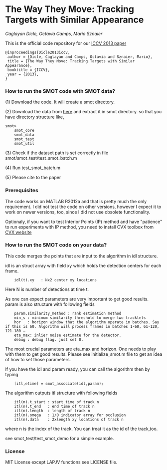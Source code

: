 # The Way They Move: Tracking Targets with Similar Appearance
*Caglayan Dicle, Octavia Camps, Mario Sznaier*


This is the official code repository for our [ICCV 2013 paper](http://www.cv-foundation.org/openaccess/content_iccv_2013/papers/Dicle_The_Way_They_2013_ICCV_paper.pdf)

    @inproceedings{Dicle2013iccv,
     author = {Dicle, Caglayan and Camps, Octavia and Sznaier, Mario},
     title = {The Way They Move: Tracking Targets with Similar Appearance},
     booktitle = {ICCV},
     year = {2013},
    }

### How to run the SMOT code with SMOT data?

 (1) Download the code. It will create a smot directory.
 
 (2) Download the data from [here](http://coe.neu.edu/~cdicle/data/smot_data.zip) and extract it in smot directory. so that you have directory structure like,
 	
 	smot>
 		smot_core
 		smot_data
 		smot_test
 		smot_util
 		 	
 (3) Check if the dataset path is set correctly in file smot/smot_test/test_smot_batch.m
 
 (4) Run test_smot_batch.m

 (5) Please cite to the paper
 	
	
 	
### Prerequisites
The code works on MATLAB R2012a and that is pretty much the only requirement. I did not test the code on other versions, however I expect it to work on newer versions, too, since I did not use obsolete functionality.

Optionaly, if you want to test Interior Points (IP) method and have "patience" to run experiments with IP method, you need to install CVX toolbox from [CVX website](http://www.cvxr.com)


### How to run the SMOT code on your data?

This code merges the points that are input to the algorithm in idl structure. 

idl is an struct array with field xy which holds the detection centers for each frame.

		idl(t).xy   : Nx2 center xy locations  

Here N is number of detections at time t. 

As one can expect parameters are very important to get good results. param is also structure with following fields

		param.similarity_method : rank estimation method 
		min_s : minimum similarity threshold to merge two tracklets
		hor   : horizon window that the algorithm operate in batches. Say if this is 60. Algorithm will process frames in batches 1-60, 61-120, 121-180 …
		eta_max: inlier noise estimate for the detector. 
		debug : debug flag. just set 0. 
		
The most crucial parameters are eta_max and horizon. One needs to play with them to get good results. Please see initialize_smot.m file to get an idea of how to set those parameters. 

If you have the idl and param ready, you can call the algorithm then by typing

		[itl,etime] = smot_associate(idl,param);

The algorithm outputs itl structure with following fields 
		
		itl(n).t_start : start time of track n
		itl(n).t_end   : end time of track n
		itl(n).length  : length of track n
		itl(n).omega   : 1/0 indicator array for occlusion
		itl(n).data    : 2xlength xy locations of track n
				
where n is the index of the track. You can treat it as the id of the track,too. 

see smot_test/test_smot_demo for a simple example.

### License
MIT License except LAPJV functions see LICENSE file.